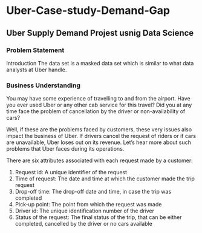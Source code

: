 # Uber-Case-study-Demand-Gap

## Uber Supply Demand Projest usnig Data Science 

### Problem Statement
Introduction
The data set is a masked data set which is similar to what data analysts at Uber handle. 

### Business Understanding

You may have some experience of travelling to and from the airport. Have you ever used Uber or any other cab service for this travel? Did you at any time face the problem of cancellation by the driver or non-availability of cars?

Well, if these are the problems faced by customers, these very issues also impact the business of Uber. If drivers cancel the request of riders or if cars are unavailable, Uber loses out on its revenue. Let’s hear more about such problems that Uber faces during its operations.

There are six attributes associated with each request made by a customer:

1) Request id: A unique identifier of the request
2) Time of request: The date and time at which the customer made the trip request
3) Drop-off time: The drop-off date and time, in case the trip was completed 
4) Pick-up point: The point from which the request was made
5) Driver id: The unique identification number of the driver
6) Status of the request: The final status of the trip, that can be either completed, cancelled by the driver or no cars available
